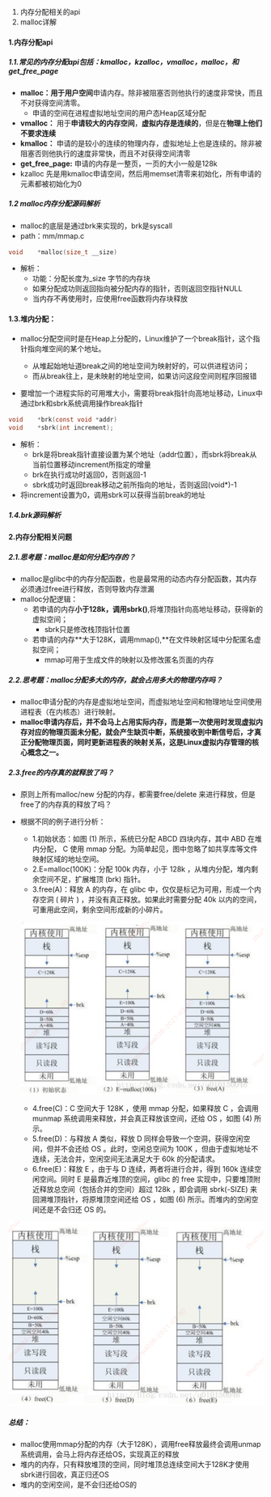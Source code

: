 1. 内存分配相关的api
2. malloc详解



#### 1.内存分配api

##### 1.1.常见的内存分配api包括：kmalloc，kzalloc，vmalloc，malloc，和get_free_page

- **malloc：**用于**用户空间**申请内存。除非被阻塞否则他执行的速度非常快，而且不对获得空间清零。
  - 申请的空间在进程虚拟地址空间的用户态Heap区域分配
- **vmalloc：** 用于**申请较大的内存空间**，**虚拟内存是连续的**，但是在**物理上他们不要求连续**
- **kmalloc：** 申请的是较小的连续的物理内存，虚拟地址上也是连续的。除非被阻塞否则他执行的速度非常快，而且不对获得空间清零
- **get_free_page:** 申请的内存是一整页，一页的大小一般是128k
- kzalloc 先是用kmalloc申请空间，然后用memset清零来初始化，所有申请的元素都被初始化为0

##### 1.2 malloc内存分配源码解析

- malloc的底层是通过brk来实现的，brk是syscall
- path：mm/mmap.c

~~~c
void	*malloc(size_t __size)
~~~

- 解析：
  - 功能：分配长度为_size 字节的内存块
  - 如果分配成功则返回指向被分配内存的指针，否则返回空指针NULL
  - 当内存不再使用时，应使用free函数将内存块释放

#### 1.3.堆内分配：

- malloc分配空间时是在Heap上分配的，Linux维护了一个break指针，这个指针指向堆空间的某个地址。
  - 从堆起始地址道break之间的地址空间为映射好的，可以供进程访问；
  - 而从break往上，是未映射的地址空间，如果访问这段空间则程序回报错

- 要增加一个进程实际的可用堆大小，需要将break指针向高地址移动，Linux中通过brk和sbrk系统调用操作break指针

~~~c
void	*brk(const void *addr)
void	*sbrk(int increment);
~~~

- 解析：
  - brk是将break指针直接设置为某个地址（addr位置），而sbrk将break从当前位置移动increment所指定的增量
  - brk在执行成功时返回0，否则返回-1
  - sbrk成功时返回break移动之前所指向的地址，否则返回(void*)-1
- 将increment设置为0，调用sbrk可以获得当前break的地址

##### 1.4.brk源码解析



#### 2.内存分配相关问题

##### 2.1.思考题：malloc是如何分配内存的？

- malloc是glibc中的内存分配函数，也是最常用的动态内存分配函数，其内存必须通过free进行释放，否则导致内存泄漏
- malloc分配逻辑：
  - 若申请的内存**小于128k，调用sbrk()**,将堆顶指针向高地址移动，获得新的虚拟空间；
    - sbrk只是修改栈顶指针位置
  - 若申请的内存**大于128K，调用mmap(),**在文件映射区域中分配匿名虚拟空间；
    - mmap可用于生成文件的映射以及修改匿名页面的内存

##### 2.2.思考题：malloc分配多大的内存，就会占用多大的物理内存吗？

- malloc申请分配的内存是虚拟地址空间，而虚拟地址空间和物理地址空间使用进程表（在内核态）进行映射。
- **malloc申请内存后，并不会马上占用实际内存，而是第一次使用时发现虚拟内存对应的物理页面未分配，就会产生缺页中断，系统接收到中断信号后，才真正分配物理页面，同时更新进程表的映射关系，这是Linux虚拟内存管理的核心概念之一。**

##### 2.3.free的内存真的就释放了吗？

- 原则上所有malloc/new 分配的内存，都需要free/delete 来进行释放，但是free了的内存真的释放了吗？

- 根据不同的例子进行分析：

  - 1.初始状态：如图 (1) 所示，系统已分配 ABCD 四块内存，其中 ABD 在堆内分配， C 使用 mmap 分配。为简单起见，图中忽略了如共享库等文件映射区域的地址空间。
  - 2.E=malloc(100K)：分配 100k 内存，小于 128k ，从堆内分配，堆内剩余空间不足，扩展堆顶 (brk) 指针。
  - 3.free(A)：释放 A 的内存，在 glibc 中，仅仅是标记为可用，形成一个内存空洞 ( 碎片 ) ，并没有真正释放。如果此时需要分配 40k 以内的空间，可重用此空间，剩余空间形成新的小碎片。

  ![1.free情况1](./res2/1.free情况1.png)

  - 4.free(C)：C 空间大于 128K ，使用 mmap 分配，如果释放 C ，会调用 munmap 系统调用来释放，并会真正释放该空间，还给 OS ，如图 (4) 所示。
  - 5.free(D)：与释放 A 类似，释放 D 同样会导致一个空洞，获得空闲空间，但并不会还给 OS 。此时，空闲总空间为 100K ，但由于虚拟地址不连续，无法合并，空闲空间无法满足大于 60k 的分配请求。
  - 6.free(E)：释放 E ，由于与 D 连续，两者将进行合并，得到 160k 连续空闲空间。同时 E 是最靠近堆顶的空间，glibc 的 free 实现中，只要堆顶附近释放总空间（包括合并的空间）超过 128k ，即会调用 sbrk(-SIZE) 来回溯堆顶指针，将原堆顶空间还给 OS ，如图 (6) 所示。而堆内的空闲空间还是不会归还 OS 的。

![2.free情况2](./res2/2.free情况2.png)

##### 总结：

- malloc使用mmap分配的内存（大于128K），调用free释放最终会调用unmap系统调用，会马上将内存还给OS，实现真正的释放
- 堆内的内存，只有释放堆顶的空间，同时堆顶总连续空间大于128K才使用sbrk进行回收，真正归还OS
- 堆内的空闲空间，是不会归还给OS的










